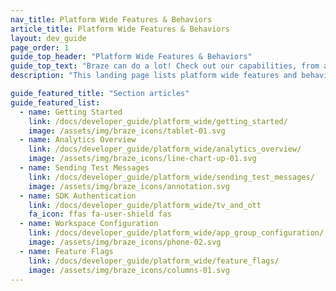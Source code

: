 ```yaml
---
nav_title: Platform Wide Features & Behaviors
article_title: Platform Wide Features & Behaviors
layout: dev_guide
page_order: 1
guide_top_header: "Platform Wide Features & Behaviors"
guide_top_text: "Braze can do a lot! Check out our capabilities, from a developer frame of mind."
description: "This landing page lists platform wide features and behaviors like workspace configuration, analytics overview, sending test messages, and feature flags."

guide_featured_title: "Section articles"
guide_featured_list:
  - name: Getting Started
    link: /docs/developer_guide/platform_wide/getting_started/
    image: /assets/img/braze_icons/tablet-01.svg
  - name: Analytics Overview
    link: /docs/developer_guide/platform_wide/analytics_overview/
    image: /assets/img/braze_icons/line-chart-up-01.svg
  - name: Sending Test Messages
    link: /docs/developer_guide/platform_wide/sending_test_messages/
    image: /assets/img/braze_icons/annotation.svg
  - name: SDK Authentication
    link: /docs/developer_guide/platform_wide/tv_and_ott
    fa_icon: ffas fa-user-shield fas 
  - name: Workspace Configuration
    link: /docs/developer_guide/platform_wide/app_group_configuration/
    image: /assets/img/braze_icons/phone-02.svg
  - name: Feature Flags
    link: /docs/developer_guide/platform_wide/feature_flags/
    image: /assets/img/braze_icons/columns-01.svg
---
```

